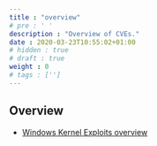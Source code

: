 ```yaml
---
title : "overview"
# pre : ' '
description : "Overview of CVEs."
date : 2020-03-23T10:55:02+01:00
# hidden : true
# draft : true
weight : 0
# tags : ['']
---
```


## Overview

- [Windows Kernel Exploits overview](https://github.com/SecWiki/windows-kernel-exploits)
